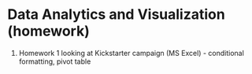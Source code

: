 # Data Analytics and Visualization (homework)


1. Homework 1 looking at Kickstarter campaign (MS Excel) - conditional formatting, pivot table
